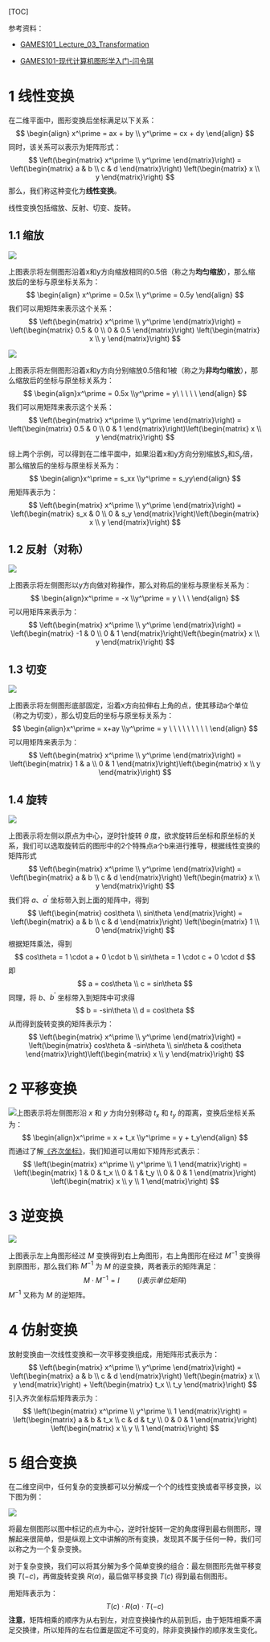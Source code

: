 [TOC]

参考资料：

- [GAMES101_Lecture_03_Transformation](./resources/GAMES101/GAMES101_Lecture_03_Transformation.pdf)

- [GAMES101-现代计算机图形学入门-闫令琪](https://www.bilibili.com/video/BV1X7411F744?p=3)



# 1 线性变换

在二维平面中，图形变换后坐标满足以下关系：
$$
\begin{align}
x^\prime = ax + by \\
y^\prime = cx + dy
\end{align}
$$
同时，该关系可以表示为矩阵形式：
$$
\left(\begin{matrix} x^\prime \\ y^\prime \end{matrix}\right) = 
\left(\begin{matrix} a & b \\ c & d \end{matrix}\right)
\left(\begin{matrix} x \\ y \end{matrix}\right)
$$
那么，我们称这种变化为**线性变换**。



线性变换包括缩放、反射、切变、旋转。



## 1.1 缩放



![](./resources/images/2.1.png)

上图表示将左侧图形沿着x和y方向缩放相同的0.5倍（称之为**均匀缩放**），那么缩放后的坐标与原坐标关系为：
$$
\begin{align}
x^\prime = 0.5x \\
y^\prime = 0.5y
\end{align}
$$
我们可以用矩阵来表示这个关系：
$$
\left(\begin{matrix} x^\prime \\ y^\prime \end{matrix}\right) = 
\left(\begin{matrix} 0.5 & 0 \\ 0 & 0.5 \end{matrix}\right)
\left(\begin{matrix} x \\ y \end{matrix}\right)
$$


![](./resources/images/2.2.png)

上图表示将左侧图形沿着x和y方向分别缩放0.5倍和1被（称之为**非均匀缩放**），那么缩放后的坐标与原坐标关系为：
$$
\begin{align}x^\prime = 0.5x \\y^\prime = y\ \ \ \ \ \end{align}
$$
我们可以用矩阵来表示这个关系：
$$
\left(\begin{matrix} x^\prime \\ y^\prime \end{matrix}\right) = \left(\begin{matrix} 0.5 & 0 \\ 0 & 1 \end{matrix}\right)\left(\begin{matrix} x \\ y \end{matrix}\right)
$$


综上两个示例，可以得到在二维平面中，如果沿着x和y方向分别缩放$S_x$和$S_y$倍，那么缩放后的坐标与原坐标关系为：
$$
\begin{align}x^\prime = s_xx \\y^\prime = s_yy\end{align}
$$
用矩阵表示为：
$$
\left(\begin{matrix} x^\prime \\ y^\prime \end{matrix}\right) = \left(\begin{matrix} s_x & 0 \\ 0 & s_y \end{matrix}\right)\left(\begin{matrix} x \\ y \end{matrix}\right)
$$


## 1.2 反射（对称）

![](./resources/images/2.3.png)

上图表示将左侧图形以y方向做对称操作，那么对称后的坐标与原坐标关系为：
$$
\begin{align}x^\prime = -x \\y^\prime = y \ \ \ \end{align}
$$
可以用矩阵来表示为：
$$
\left(\begin{matrix} x^\prime \\ y^\prime \end{matrix}\right) = \left(\begin{matrix} -1 & 0 \\ 0 & 1 \end{matrix}\right)\left(\begin{matrix} x \\ y \end{matrix}\right)
$$


## 1.3 切变

![](./resources/images/2.4.png)

上图表示将左侧图形底部固定，沿着x方向拉伸右上角的点，使其移动a个单位（称之为切变），那么切变后的坐标与原坐标关系为：
$$
\begin{align}x^\prime = x+ay \\y^\prime = y \ \ \ \ \ \ \ \ \ \end{align}
$$
可以用矩阵来表示为：
$$
\left(\begin{matrix} x^\prime \\ y^\prime \end{matrix}\right) = \left(\begin{matrix} 1 & a \\ 0 & 1 \end{matrix}\right)\left(\begin{matrix} x \\ y \end{matrix}\right)
$$


## 1.4 旋转

![](./resources/images/2.6.png)

上图表示将左侧以原点为中心，逆时针旋转 $\theta$ 度，欲求旋转后坐标和原坐标的关系，我们可以选取旋转后的图形中的2个特殊点a个b来进行推导，根据线性变换的矩阵形式
$$
\left(\begin{matrix} x^\prime \\ y^\prime \end{matrix}\right) = 
\left(\begin{matrix} a & b \\ c & d \end{matrix}\right)
\left(\begin{matrix} x \\ y \end{matrix}\right)
$$
我们将 $a$、$a^\prime$ 坐标带入到上面的矩阵中，得到
$$
\left(\begin{matrix} cos\theta \\ sin\theta \end{matrix}\right) = 
\left(\begin{matrix} a & b \\ c & d \end{matrix}\right)
\left(\begin{matrix} 1 \\ 0 \end{matrix}\right)
$$
根据矩阵乘法，得到
$$
cos\theta = 1 \cdot a + 0 \cdot b \\
sin\theta = 1 \cdot c + 0 \cdot d
$$
即
$$
a = cos\theta \\
c = sin\theta
$$
同理，将 $b$、$b^\prime$ 坐标带入到矩阵中可求得
$$
b = -sin\theta \\
d = cos\theta
$$
从而得到旋转变换的矩阵表示为：
$$
\left(\begin{matrix} x^\prime \\ y^\prime \end{matrix}\right) = \left(\begin{matrix} cos\theta & -sin\theta \\ sin\theta & cos\theta \end{matrix}\right)\left(\begin{matrix} x \\ y \end{matrix}\right)
$$



# 2 平移变换

![](./resources/images/3.1.png)上图表示将左侧图形沿 $x$ 和 $y$ 方向分别移动 $t_x$ 和 $t_y$ 的距离，变换后坐标关系为：
$$
\begin{align}x^\prime = x + t_x \\y^\prime = y + t_y\end{align}
$$
而通过了解[《齐次坐标》](./齐次坐标.html)，我们知道可以用如下矩阵形式表示：
$$
\left(\begin{matrix} x^\prime \\ y^\prime \\ 1 \end{matrix}\right) = 
\left(\begin{matrix} 1 & 0 & t_x \\ 0 & 1 & t_y \\ 0 & 0 & 1 \end{matrix}\right)
\left(\begin{matrix} x \\ y \\ 1 \end{matrix}\right)
$$


# 3 逆变换

![](./resources/images/2.7.png)

上图表示左上角图形经过 $M$ 变换得到右上角图形，右上角图形在经过 $M^{-1}$ 变换得到原图形，那么我们称 $M^{-1}$ 为 $M$ 的逆变换，两者表示的矩阵满足：
$$
M \cdot M^{-1} = I \ \ \ \ \ \ \ \ \ (I 表示单位矩阵)
$$
 $M^{-1}$ 又称为 $M$ 的逆矩阵。



# 4 仿射变换

放射变换由一次线性变换和一次平移变换组成，用矩阵形式表示为：
$$
\left(\begin{matrix} x^\prime \\ y^\prime \end{matrix}\right) = 
\left(\begin{matrix} a & b \\ c & d \end{matrix}\right)
\left(\begin{matrix} x \\ y \end{matrix}\right) + 
\left(\begin{matrix} t_x \\ t_y \end{matrix}\right)
$$
引入齐次坐标后矩阵表示为：
$$
\left(\begin{matrix} x^\prime \\ y^\prime \\ 1 \end{matrix}\right) = 
\left(\begin{matrix} a & b & t_x \\ c & d & t_y \\ 0 & 0 & 1 \end{matrix}\right)
\left(\begin{matrix} x \\ y \\ 1 \end{matrix}\right)
$$


# 5 组合变换

在二维空间中，任何复杂的变换都可以分解成一个个的线性变换或者平移变换，以下图为例：

![](./resources/images/2.8.png)

将最左侧图形以图中标记的点为中心，逆时针旋转一定的角度得到最右侧图形，理解起来很简单，但是纵观上文中讲解的所有变换，发现其不属于任何一种，我们可以称之为一个复杂变换。

对于复杂变换，我们可以将其分解为多个简单变换的组合：最左侧图形先做平移变换 $T(-c)$，再做旋转变换 $R(\alpha)$，最后做平移变换 $T(c)$ 得到最右侧图形。



用矩阵表示为：
$$
T(c) \cdot R(\alpha) \cdot T(-c)
$$
**注意**，矩阵相乘的顺序为从右到左，对应变换操作的从前到后，由于矩阵相乘不满足交换律，所以矩阵的左右位置是固定不可变的，除非变换操作的顺序发生变化。